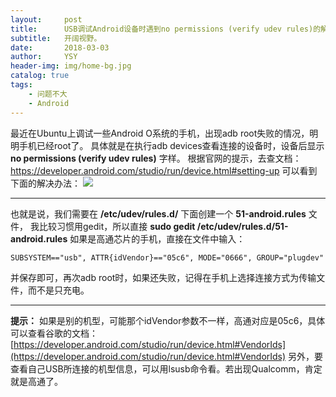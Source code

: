 ```yaml
---
layout:     post
title:      USB调试Android设备时遇到no permissions (verify udev rules)的解决办法
subtitle:   开阔视野。
date:       2018-03-03
author:     YSY
header-img: img/home-bg.jpg
catalog: true
tags:
    - 问题不大
    - Android
---
```


最近在Ubuntu上调试一些Android O系统的手机，出现adb root失败的情况，明明手机已经root了。
具体就是在执行adb devices查看连接的设备时，设备后显示 **no permissions (verify udev rules)** 字样。
根据官网的提示，去查文档：https://developer.android.com/studio/run/device.html#setting-up
可以看到下面的解决办法：
![](https://blog.ysy950803.top/img/posts/f112a892c1ffa0f733682ffb8e4a571f.webp)

------

也就是说，我们需要在 **/etc/udev/rules.d/** 下面创建一个 **51-android.rules** 文件，
我比较习惯用gedit，所以直接 **sudo gedit /etc/udev/rules.d/51-android.rules** 
如果是高通芯片的手机，直接在文件中输入：

```
SUBSYSTEM=="usb", ATTR{idVendor}=="05c6", MODE="0666", GROUP="plugdev"
```

并保存即可，再次adb root时，如果还失败，记得在手机上选择连接方式为传输文件，而不是只充电。

------

**提示：** 如果是别的机型，可能那个idVendor参数不一样，高通对应是05c6，具体可以查看谷歌的文档：
[https://developer.android.com/studio/run/device.html#VendorIds](https://developer.android.com/studio/run/device.html#VendorIds)
另外，要查看自己USB所连接的机型信息，可以用lsusb命令看。若出现Qualcomm，肯定就是高通了。

